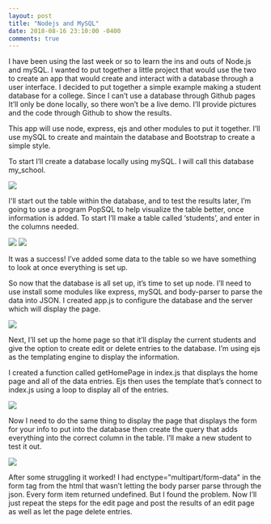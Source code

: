 ```yaml
---
layout: post
title: "Nodejs and MySQL"
date: 2018-08-16 23:10:00 -0400
comments: true
---
```

I have been using the last week or so to learn the ins and outs of Node.js and mySQL. I wanted to put together a little project that would use the two to create an app that would create and interact with a database through a user interface. I decided to put together a simple example making a student database for a college. Since I can’t use a database through Github pages It’ll only be done locally, so there won’t be a live demo. I’ll provide pictures and the code through Github to show the results. 



This app will use node, express, ejs and other modules to put it together. I’ll use mySQL to create and maintain the database and Bootstrap to create a simple style.



To start I’ll create a database locally using mySQL. I will call this database my_school.

<img src="{{ site.url }}/{% link img/node-mysql-blog/img1.png %}">

I'll start out the table within the database, and to test the results later, I’m going to use a program PopSQL to help visualize the table better, once information is added. To start I’ll make a table called ‘students’, and enter in the columns needed.


<img src="{{ site.url }}/{% link img/node-mysql-blog/img2.png %}">
<img src="{{ site.url }}/{% link img/node-mysql-blog/img3.png %}">

It was a success! I’ve added some data to the table so we have something to look at once everything is set up. 


So now that the database is all set up, it’s time to set up node. I’ll need to use install some modules like express, mySQL and body-parser to parse the data into JSON. I created app.js to configure the database and the server which will display the page. 

<img src="{{ site.url }}/{% link img/node-mysql-blog/img4.png %}">

Next, I’ll set up the home page so that it’ll display the current students and give the option to create edit or delete entries to the database. I’m using ejs as the templating engine to display the information. 


I created a function called getHomePage in index.js that displays the home page and all of the data entries. Ejs then uses the template that’s connect to index.js using a loop to display all of the entries. 

<img src="{{ site.url }}/{% link img/node-mysql-blog/img5.png %}">

Now I need to do the same thing to display the page that displays the form for your info to put into the database then create the query that adds everything into the correct column in the table. I’ll make a new student to test it out.


<img src="{{ site.url }}/{% link img/node-mysql-blog/img6.png %}">

After some struggling it worked! I had enctype="multipart/form-data" in the form tag from the html that wasn’t letting the body parser parse through the json. Every form item returned undefined. But I found the problem.
Now I’ll just repeat the steps for the edit page and post the results of an edit page as well as let the page delete entries. 
